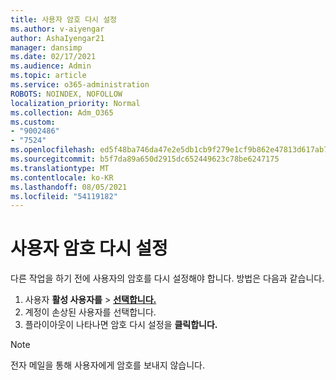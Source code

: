 ```yaml
---
title: 사용자 암호 다시 설정
ms.author: v-aiyengar
author: AshaIyengar21
manager: dansimp
ms.date: 02/17/2021
ms.audience: Admin
ms.topic: article
ms.service: o365-administration
ROBOTS: NOINDEX, NOFOLLOW
localization_priority: Normal
ms.collection: Adm_O365
ms.custom:
- "9002486"
- "7524"
ms.openlocfilehash: ed5f48ba746da47e2e5db1cb9f279e1cf9b862e47813d617ab7df18ed64725ed
ms.sourcegitcommit: b5f7da89a650d2915dc652449623c78be6247175
ms.translationtype: MT
ms.contentlocale: ko-KR
ms.lasthandoff: 08/05/2021
ms.locfileid: "54119182"
---
```

# <a name="reset-the-users-password"></a>사용자 암호 다시 설정

다른 작업을 하기 전에 사용자의 암호를 다시 설정해야 합니다. 방법은 다음과 같습니다.

1. 사용자 **활성 사용자를**  >  **[선택합니다.](https://go.microsoft.com/fwlink/p/?linkid=834822)**
1. 계정이 손상된 사용자를 선택합니다.
1. 플라이아웃이 나타나면 암호 다시 설정을 **클릭합니다.**

> [!NOTE]
> 전자 메일을 통해 사용자에게 암호를 보내지 않습니다.
